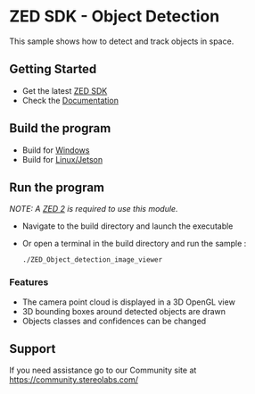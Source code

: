 # ZED SDK - Object Detection

This sample shows how to detect and track objects in space.

## Getting Started
 - Get the latest [ZED SDK](https://www.stereolabs.com/developers/release/)
 - Check the [Documentation](https://www.stereolabs.com/docs/)

## Build the program
 - Build for [Windows](https://www.stereolabs.com/docs/app-development/cpp/windows/)
 - Build for [Linux/Jetson](https://www.stereolabs.com/docs/app-development/cpp/linux/)

## Run the program
*NOTE: A [ZED 2](https://store.stereolabs.com/products/zed-2) is required to use this module.*
- Navigate to the build directory and launch the executable
- Or open a terminal in the build directory and run the sample :

      ./ZED_Object_detection_image_viewer

### Features
 - The camera point cloud is displayed in a 3D OpenGL view
 - 3D bounding boxes around detected objects are drawn
 - Objects classes and confidences can be changed

## Support
If you need assistance go to our Community site at https://community.stereolabs.com/